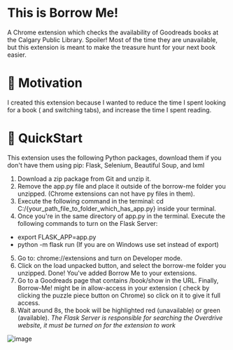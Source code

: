 # This is Borrow Me! 

A Chrome extension which checks the availability of Goodreads books at the Calgary Public Library. 
Spoiler! Most of the time they are unavailable, but this extension is meant to make the treasure hunt for your next book easier. 

# 🌟 Motivation
I created this extension because I wanted to reduce the time I spent looking for a book ( and switching tabs), and increase the time I spent reading.

# 🚀 QuickStart
This extension uses the following Python packages, download them if you don't have them using pip: 
Flask, Selenium, Beautiful Soup, and lxml

1. Download a zip package from Git and unzip it.
2. Remove the app.py file and place it outside of the borrow-me folder you unzipped. (Chrome extensions can not have py files in them).
3. Execute the following command in the terminal: cd C:/{your_path_file_to_folder_which_has_app.py} inside your terminal.
4. Once you're in the same directory of app.py in the terminal. Execute the following commands to turn on the Flask Server:
  * export FLASK_APP=app.py 
  * python -m flask run
  (If you are on Windows use set instead of export)
5. Go to: chrome://extensions and turn on Developer mode.
6. Click on the load unpacked button, and select the borrow-me folder you unzipped. Done! You've added Borrow Me to your extensions.
7. Go to a Goodreads page that contains /book/show in the URL. Finally, Borrow-Me! might be in allow-access in your extension ( check by clicking the puzzle piece button on Chrome) so click on it to give it full access.
9. Wait around 8s, the book will be highlighted red (unavailable)  or green (available).
*The Flask Server is responsible for searching the Overdrive website, it must be turned on for the extension to work*

![image](https://github.com/enibalo/Borrow-Me/assets/49178664/bd8c99a8-16f0-44ae-92e4-81625b905fcd)



